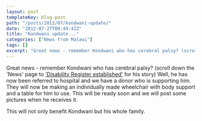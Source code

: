 ```yaml
---
layout: post
templateKey: blog-post
path: "/posts/2012/07/kondwani-update/"
date: "2012-07-27T09:49:42Z"
title: "Kondwani update..."
categories: ["News from Malawi"]
tags: []
excerpt: "Great news - remember Kondwani who has cerebral palsy? (scroll down the 'News' page to 'Disability ..."
---
```


Great news - remember Kondwani who has cerebral palsy? (scroll down the 'News' page to ['Disability Register established'](http://www.landirani.org/news/2012/05/21/disability-register-established/ "Disability Register established") for his story) Well, he has now been referred to hospital and we have a donor who is supporting him.  They will now be making an individually made wheelchair with body support and a table for him to use. This will be ready soon and we will post some pictures when he receives it.

This will not only benefit Kondwani but his whole family.